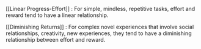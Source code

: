 [[Linear Progress-Effort]] : For simple, mindless, repetitive tasks, effort and reward tend to have a linear relationship.

[[Diminishing Returns]] : For complex novel experiences that involve social relationships, creativity, new experiences, they tend to have a diminishing relationship between effort and reward.

